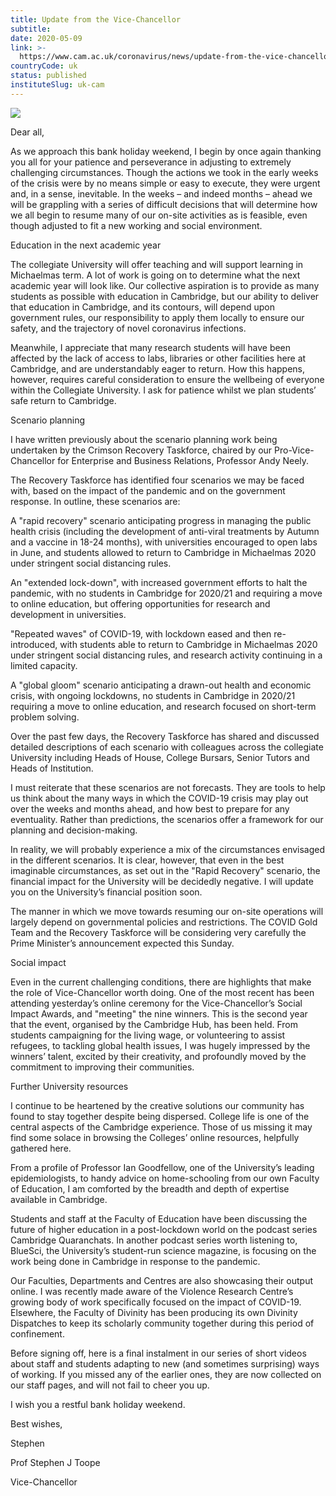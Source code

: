 ```yaml
---
title: Update from the Vice-Chancellor
subtitle: 
date: 2020-05-09
link: >-
  https://www.cam.ac.uk/coronavirus/news/update-from-the-vice-chancellor-16
countryCode: uk
status: published
instituteSlug: uk-cam
---
```

![](https://www.cam.ac.uk/sites/www.cam.ac.uk/files/favicon.ico)

Dear all,

As we approach this bank holiday weekend, I begin by once again thanking you all for your patience and perseverance in adjusting to extremely challenging circumstances. Though the actions we took in the early weeks of the crisis were by no means simple or easy to execute, they were urgent and, in a sense, inevitable. In the weeks – and indeed months – ahead we will be grappling with a series of difficult decisions that will determine how we all begin to resume many of our on-site activities as is feasible, even though adjusted to fit a new working and social environment.

Education in the next academic year

The collegiate University will offer teaching and will support learning in Michaelmas term. A lot of work is going on to determine what the next academic year will look like. Our collective aspiration is to provide as many students as possible with education in Cambridge, but our ability to deliver that education in Cambridge, and its contours, will depend upon government rules, our responsibility to apply them locally to ensure our safety, and the trajectory of novel coronavirus infections.

Meanwhile, I appreciate that many research students will have been affected by the lack of access to labs, libraries or other facilities here at Cambridge, and are understandably eager to return. How this happens, however, requires careful consideration to ensure the wellbeing of everyone within the Collegiate University. I ask for patience whilst we plan students’ safe return to Cambridge.

Scenario planning

I have written previously about the scenario planning work being undertaken by the Crimson Recovery Taskforce, chaired by our Pro-Vice-Chancellor for Enterprise and Business Relations, Professor Andy Neely.

The Recovery Taskforce has identified four scenarios we may be faced with, based on the impact of the pandemic and on the government response. In outline, these scenarios are:

A "rapid recovery" scenario anticipating progress in managing the public health crisis (including the development of anti-viral treatments by Autumn and a vaccine in 18-24 months), with universities encouraged to open labs in June, and students allowed to return to Cambridge in Michaelmas 2020 under stringent social distancing rules.

An "extended lock-down", with increased government efforts to halt the pandemic, with no students in Cambridge for 2020/21 and requiring a move to online education, but offering opportunities for research and development in universities.

"Repeated waves" of COVID-19, with lockdown eased and then re-introduced, with students able to return to Cambridge in Michaelmas 2020 under stringent social distancing rules, and research activity continuing in a limited capacity.

A "global gloom" scenario anticipating a drawn-out health and economic crisis, with ongoing lockdowns, no students in Cambridge in 2020/21 requiring a move to online education, and research focused on short-term problem solving.

Over the past few days, the Recovery Taskforce has shared and discussed detailed descriptions of each scenario with colleagues across the collegiate University including Heads of House, College Bursars, Senior Tutors and Heads of Institution.

I must reiterate that these scenarios are not forecasts. They are tools to help us think about the many ways in which the COVID-19 crisis may play out over the weeks and months ahead, and how best to prepare for any eventuality. Rather than predictions, the scenarios offer a framework for our planning and decision-making.

In reality, we will probably experience a mix of the circumstances envisaged in the different scenarios. It is clear, however, that even in the best imaginable circumstances, as set out in the "Rapid Recovery" scenario, the financial impact for the University will be decidedly negative. I will update you on the University’s financial position soon.

The manner in which we move towards resuming our on-site operations will largely depend on governmental policies and restrictions. The COVID Gold Team and the Recovery Taskforce will be considering very carefully the Prime Minister’s announcement expected this Sunday.

Social impact

Even in the current challenging conditions, there are highlights that make the role of Vice-Chancellor worth doing. One of the most recent has been attending yesterday’s online ceremony for the Vice-Chancellor’s Social Impact Awards, and "meeting" the nine winners. This is the second year that the event, organised by the Cambridge Hub, has been held. From students campaigning for the living wage, or volunteering to assist refugees, to tackling global health issues, I was hugely impressed by the winners’ talent, excited by their creativity, and profoundly moved by the commitment to improving their communities.

Further University resources

I continue to be heartened by the creative solutions our community has found to stay together despite being dispersed. College life is one of the central aspects of the Cambridge experience. Those of us missing it may find some solace in browsing the Colleges’ online resources, helpfully gathered here.

From a profile of Professor Ian Goodfellow, one of the University’s leading epidemiologists, to handy advice on home-schooling from our own Faculty of Education, I am comforted by the breadth and depth of expertise available in Cambridge.

Students and staff at the Faculty of Education have been discussing the future of higher education in a post-lockdown world on the podcast series Cambridge Quaranchats. In another podcast series worth listening to, BlueSci, the University’s student-run science magazine, is focusing on the work being done in Cambridge in response to the pandemic.

Our Faculties, Departments and Centres are also showcasing their output online. I was recently made aware of the Violence Research Centre’s growing body of work specifically focused on the impact of COVID-19. Elsewhere, the Faculty of Divinity has been producing its own Divinity Dispatches to keep its scholarly community together during this period of confinement.

Before signing off, here is a final instalment in our series of short videos about staff and students adapting to new (and sometimes surprising) ways of working. If you missed any of the earlier ones, they are now collected on our staff pages, and will not fail to cheer you up.

I wish you a restful bank holiday weekend.

Best wishes,

Stephen

Prof Stephen J Toope

Vice-Chancellor